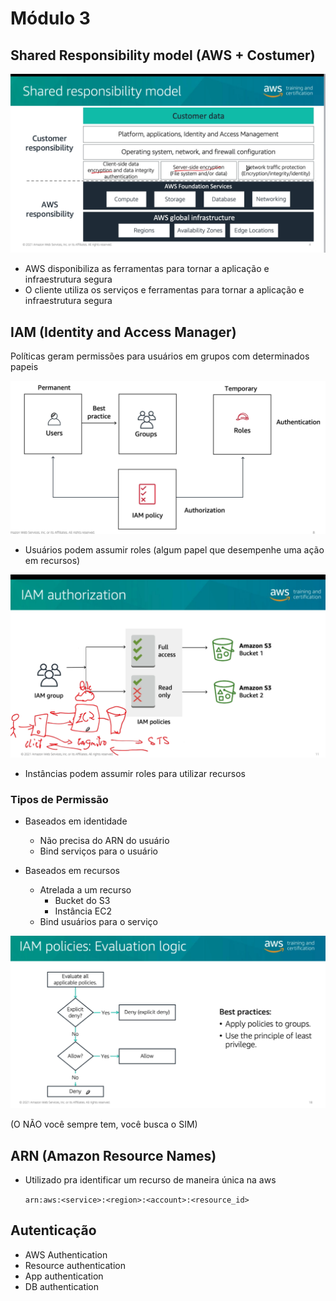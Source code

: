 # Módulo 3

## Shared Responsibility model (AWS + Costumer)

![picture 21](images/feb3b1ac4189c45a8c8ed74b0928328e4bcf51dd32b45699027c56b5d1dcb0ac.png)  

- AWS disponibiliza as ferramentas para tornar a aplicação e infraestrutura segura
- O cliente utiliza os serviços e ferramentas para tornar a aplicação e infraestrutura segura

## IAM (Identity and Access Manager)

Políticas geram permissões para usuários em grupos com determinados papeis

![picture 22](images/f013c0ab04511af06b997691ffc44de7e4ad7e99a0383a9fb3c43d868697c8f2.png)  

- Usuários podem assumir roles (algum papel que desempenhe uma ação em recursos)

![picture 23](images/3fb7256335e035a0032c71a7bf1a24948f12ffaecda3176ef10efdb94e2c20b8.png)  

- Instâncias podem assumir roles para utilizar recursos

### Tipos de Permissão
- Baseados em identidade
  - Não precisa do ARN do usuário
  - Bind serviços para o usuário

- Baseados em recursos
  - Atrelada a um recurso
    - Bucket do S3
    - Instância EC2
  - Bind usuários para o serviço

![picture 24](images/41c89ae3c1d8fb9b2e50a6cf6939968a8e62b5d35a6432ed20911b98609a6637.png)  


(O NÃO você sempre tem, você busca o SIM)

## ARN (Amazon Resource Names)

- Utilizado pra identificar um recurso de maneira única na aws
  
  `arn:aws:<service>:<region>:<account>:<resource_id>`


## Autenticação

- AWS Authentication
- Resource authentication
- App authentication
- DB authentication